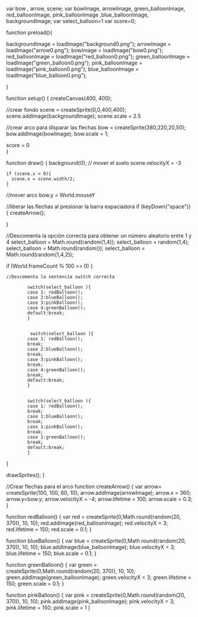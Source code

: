 var bow , arrow,  scene;
var bowImage, arrowImage, green_balloonImage, red_balloonImage, pink_balloonImage ,blue_balloonImage, backgroundImage;
var select_balloon=1
var score=0;

function preload(){
  
  backgroundImage = loadImage("background0.png");
  arrowImage = loadImage("arrow0.png");
  bowImage = loadImage("bow0.png");
  red_balloonImage = loadImage("red_balloon0.png");
  green_balloonImage = loadImage("green_balloon0.png");
  pink_balloonImage = loadImage("pink_balloon0.png");
  blue_balloonImage = loadImage("blue_balloon0.png");
  
}



function setup() {
  createCanvas(400, 400);
  
  //crear fondo
  scene = createSprite(0,0,400,400);
  scene.addImage(backgroundImage);
  scene.scale = 2.5
  
  //crear arco para disparar las flechas
  bow = createSprite(380,220,20,50);
  bow.addImage(bowImage); 
  bow.scale = 1;
  
   score = 0    
}

function draw() {
 background(0);
  // mover el suelo
    scene.velocityX = -3 

    if (scene.x < 0){
      scene.x = scene.width/2;
    }
  
  //mover arco
  bow.y = World.mouseY
  
   //liberar las flechas al presionar la barra espaciadora 
  if (keyDown("space")) {
    createArrow();
    
  }
   
  //Descomenta la opción correcta para obtener un número aleatorio entre 1 y 4 
   select_balloon = Math.round(random(1,4));
   select_balloon = random(1,4);
   select_balloon = Math.round(random());
   select_balloon = Math.round(random(1,4,2));
  
   if (World.frameCount % 100 == 0) {

    //Descomenta la sentencia switch correcta

            switch(select_balloon ){
            case 1: redBalloon();
            case 2:blueBalloon();
            case 3:pinkBalloon();
            case 4:greenBalloon();
            default:break;
            }


             switch(select_balloon ){
            case 1: redBalloon();
            break;
            case 2:blueBalloon();
            break;
            case 3:pinkBalloon();
            break;
            case 4:greenBalloon();
            break;
            default:break;
            }


            switch(select_balloon ){
            case 1: redBalloon();
            break;
            case 1:blueBalloon();
            break;
            case 1:pinkBalloon();
            break;
            case 1:greenBalloon();
            break;
            default:break;
            }

}
    
  drawSprites();
}


//Crear flechas para el arco
 function createArrow() {
  var arrow= createSprite(100, 100, 60, 10);
  arrow.addImage(arrowImage);
  arrow.x = 360;
  arrow.y=bow.y;
  arrow.velocityX = -4;
  arrow.lifetime = 100;
  arrow.scale = 0.3;
}

function redBalloon() {
  var red = createSprite(0,Math.round(random(20, 370)), 10, 10);
  red.addImage(red_balloonImage);
  red.velocityX = 3;
  red.lifetime = 150;
  red.scale = 0.1;
}

function blueBalloon() {
  var blue = createSprite(0,Math.round(random(20, 370)), 10, 10);
  blue.addImage(blue_balloonImage);
  blue.velocityX = 3;
  blue.lifetime = 150;
  blue.scale = 0.1;
}

function greenBalloon() {
  var green = createSprite(0,Math.round(random(20, 370)), 10, 10);
  green.addImage(green_balloonImage);
  green.velocityX = 3;
  green.lifetime = 150;
  green.scale = 0.1;
}

function pinkBalloon() {
  var pink = createSprite(0,Math.round(random(20, 370)), 10, 10);
  pink.addImage(pink_balloonImage);
  pink.velocityX = 3;
  pink.lifetime = 150;
  pink.scale = 1
}
